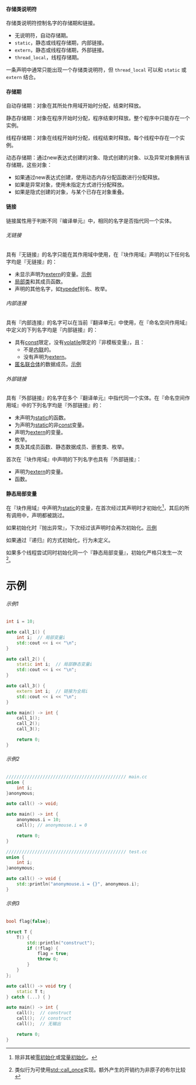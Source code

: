 #### 存储类说明符
存储类说明符控制名字的存储期和链接。
* 无说明符，自动存储期。
* `static`，静态或线程存储期，内部链接。
* `extern`，静态或线程存储期，外部链接。
* `thread_local`，线程存储期。

一条声明中通常只能出现一个存储类说明符，但 `thread_local` 可以和 `static` 或 `extern` 结合。

#### 存储期
自动存储期：对象在其所处作用域开始时分配，结束时释放。

静态存储期：对象在程序开始时分配，程序结束时释放。整个程序中只能存在一个实例。

线程存储期：对象在线程开始时分配，线程结束时释放。每个线程中存在一个实例。

动态存储期：通过new表达式创建的对象、隐式创建的对象、以及异常对象拥有该存储期，这些对象：
* 如果通过new表达式创建，使用动态内存分配函数进行分配释放。
* 如果是异常对象，使用未指定方式进行分配释放。
* 如果是隐式创建的对象，与某个已存在对象重叠。

#### 链接
链接属性用于判断不同『编译单元』中，相同的名字是否指代同一个实体。

###### 无链接

具有『无链接』的名字只能在其作用域中使用，在『块作用域』声明的以下任何名字均是『无链接』的：

* 未显示声明为[extern]()的变量。[示例](#示例1)
* [局部类]()和其成员函数。
* 声明的其他名字，如[typedef]()别名、枚举。

###### 内部连接

具有『内部连接』的名字可以在当前『翻译单元』中使用，在『命名空间作用域』中定义的下列名字均是『内部链接』的：

* 具有[const]()限定，没有[volatile]()限定的『非模板变量』，且：
  * 不是[内联]()的。
  * 没有声明为[extern]()。
* [匿名联合体]()的数据成员。[示例](#示例2)

###### 外部链接

具有『外部链接』的名字在多个『翻译单元』中指代同一个实体。在『命名空间作用域』中的下列名字均是『外部链接』的：

* 未声明为[static]()的函数。
* 为声明为[static]()的非[const]()变量。
* 声明为[extern]()的变量。
* 枚举。
* 类及其成员函数、静态数据成员、嵌套类、枚举。

首次在『块作用域』中声明的下列名字也具有『外部链接』：

* 声明为[extern]()的变量。
* 函数。

#### 静态局部变量

在『块作用域』中声明为[static]()的变量，在首次经过其声明时才初始化[^1]，其后的所有调用中，声明都被跳过。

如果初始化时『抛出异常』，下次经过该声明时会再次初始化。[示例](#示例3)

如果通过『递归』的方式初始化，行为未定义。

如果多个线程尝试同时初始化同一个『静态局部变量』，初始化严格只发生一次[^2]。

# 示例

###### 示例1

```cpp
int i = 10;

auto call_1() {
    int i;  // 局部变量i
    std::cout << i << "\n";
}

auto call_2() {
    static int i;  // 局部静态变量i
    std::cout << i << "\n";
}

auto call_3() {
    extern int i;  // 链接为全局i
    std::cout << i << "\n";
}

auto main() -> int {
    call_1();
    call_2();
    call_3();

    return 0;
}
```

###### 示例2

```cpp
////////////////////////////////////////////// main.cc
union {
	int i;
}anonymous;

auto call() -> void;

auto main() -> int {
	anonymous.i = 10;
	call(); // anonymouse.i = 0

	return 0;
}

////////////////////////////////////////////// test.cc
union {
	int i;
}anonymous;

auto call() -> void {
	std::println("anonymouse.i = {}", anonymous.i);
}
```

###### 示例3

```cpp
bool flag{false};

struct T {
    T() {
        std::println("construct");
        if (!flag) {
            flag = true;
            throw 0;
        }
    }
};

auto call() -> void try {
    static T t;
} catch (...) { }

auto main() -> int {
    call();  // construct
    call();  // construct
    call();  // 无输出

    return 0;
}
```





[^1]:除非其被[零初始化]()或[常量初始化]()。
[^2]:类似行为可使用[std::call_once]()实现。额外产生的开销约为非原子的布尔比较